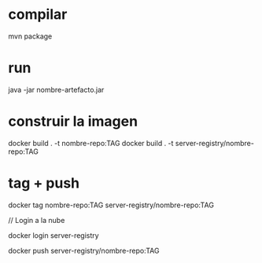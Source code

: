 # compilar

mvn package

# run

java -jar nombre-artefacto.jar

# construir la imagen

docker build . -t nombre-repo:TAG
docker build . -t server-registry/nombre-repo:TAG


# tag + push

docker tag nombre-repo:TAG server-registry/nombre-repo:TAG

// Login a la nube

docker login server-registry

docker push server-registry/nombre-repo:TAG

